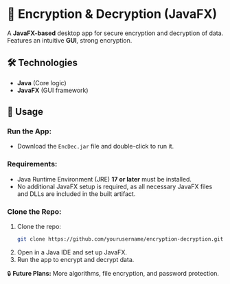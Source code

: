 # 🔐 Encryption & Decryption (JavaFX)

A **JavaFX-based** desktop app for secure encryption and decryption of data. Features an intuitive **GUI**, strong encryption.

## 🛠️ Technologies  
- **Java** (Core logic)  
- **JavaFX** (GUI framework)  

## 🚀 Usage  
### Run the App:  
- Download the `EncDec.jar` file and double-click to run it.  

### Requirements:  
- Java Runtime Environment (JRE) **17 or later** must be installed.  
- No additional JavaFX setup is required, as all necessary JavaFX files and DLLs are included in the built artifact.  

### Clone the Repo:  
1. Clone the repo:  
   ```bash
   git clone https://github.com/yourusername/encryption-decryption.git
   ```  
2. Open in a Java IDE and set up JavaFX.  
3. Run the app to encrypt and decrypt data.  

🔒 **Future Plans:** More algorithms, file encryption, and password protection.

